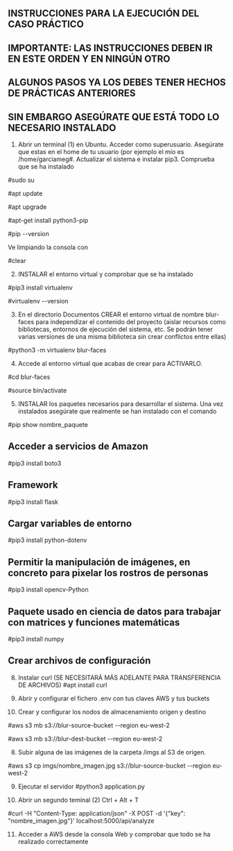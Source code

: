 ## INSTRUCCIONES PARA LA EJECUCIÓN DEL CASO PRÁCTICO

## IMPORTANTE: LAS INSTRUCCIONES DEBEN IR EN ESTE ORDEN Y EN NINGÚN OTRO

## ALGUNOS PASOS YA LOS DEBES TENER HECHOS DE PRÁCTICAS ANTERIORES
## SIN EMBARGO ASEGÚRATE QUE ESTÁ TODO LO NECESARIO INSTALADO

1. Abrir un terminal (1) en Ubuntu. Acceder como superusuario. Asegúrate que estas en el home de tu usuario (por ejemplo el mío es /home/garciameg#. Actualizar el sistema e instalar pip3. Comprueba que se ha instalado

#sudo su

#apt update

#apt upgrade

#apt-get install python3-pip

#pip --version

Ve limpiando la consola con 

#clear

2. INSTALAR el entorno virtual y comprobar que se ha instalado

#pip3 install virtualenv 

#virtualenv --version

3. En el directorio Documentos CREAR el entorno virtual de nombre blur-faces para independizar el contenido del proyecto (aislar recursos como bibliotecas, entornos de ejecución del sistema, etc. Se podrán tener varias versiones de una misma biblioteca sin crear conflictos entre ellas)

#python3 -m virtualenv blur-faces

4. Accede al entorno virtual que acabas de crear para ACTIVARLO. 

#cd blur-faces

#source bin/activate

5. INSTALAR los paquetes necesarios para desarrollar el sistema. Una vez instalados asegúrate que realmente se han instalado con el comando

#pip show nombre_paquete

## Acceder a servicios de Amazon 
#pip3 install boto3

## Framework
#pip3 install flask

## Cargar variables de entorno
#pip3 install python-dotenv

## Permitir la manipulación de imágenes, en concreto para pixelar los rostros de personas
#pip3 install opencv-Python

## Paquete usado en ciencia de datos para trabajar con matrices y funciones matemáticas
#pip3 install numpy

## Crear archivos de configuración
8. Instalar curl (SE NECESITARÁ MÁS ADELANTE PARA TRANSFERENCIA DE ARCHIVOS)
#apt install curl

6. Abrir y configurar el fichero .env con tus claves AWS y tus buckets

7. Crear y configurar los nodos de almacenamiento origen y destino 

#aws s3 mb s3://blur-source-bucket --region eu-west-2

#aws s3 mb s3://blur-dest-bucket --region eu-west-2

8. Subir alguna de las imágenes de la carpeta /imgs al S3 de origen.

#aws s3 cp imgs/nombre_imagen.jpg s3://blur-source-bucket --region eu-west-2

9. Ejecutar el servidor 
#python3 application.py

10. Abrir un segundo teminal (2) Ctrl + Alt + T

#curl -H "Content-Type: application/json" -X POST -d '{"key": "nombre_imagen.jpg"}' localhost:5000/api/analyze

11. Acceder a AWS desde la consola Web y comprobar que todo se ha realizado correctamente